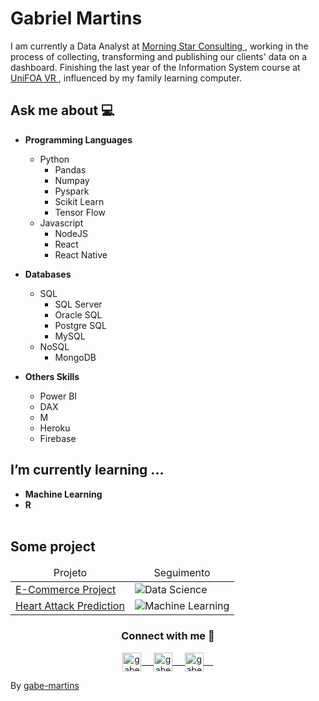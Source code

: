<!-- ### <img src="https://github.com/rajput2107/rajput2107/blob/master/Assets/Hi.gif" width="29px"> Hello world!&nbsp;<img src="https://github.com/rajput2107/rajput2107/blob/master/Assets/Earth.gif" width="24px"> -->

<h1> Gabriel Martins </h1>

<p>I am currently a Data Analyst at <a href="https://www.morningstar.com.br/"> Morning Star Consulting </a>, working in the process of collecting, transforming and publishing our clients' data on a dashboard. Finishing the last year of the Information System course at <a href="https://www.unifoa.edu.br/"> UniFOA VR </a>, influenced by my family learning computer.</p>

## Ask me about :computer:

- **Programming Languages**
  - Python
    - Pandas
    - Numpay
    - Pyspark
    - Scikit Learn
    - Tensor Flow
  - Javascript 
    - NodeJS
    - React
    - React Native
  
- **Databases**
  - SQL
    - SQL Server
    - Oracle SQL
    - Postgre SQL
    - MySQL
  - NoSQL
    - MongoDB

- **Others Skills**
  - Power BI
  - DAX
  - M
  - Heroku
  - Firebase

## I’m currently learning ... 

- **Machine Learning**
- **R**
  <br/>
  <br/>
  
## Some project
<table>
  <thead align="center">
    <tr border: none;>
      <td>Projeto</td>
      <td>Seguimento</td>
    </tr>
  </thead>
  <tbody>
    <tr>
      <td> <a href="https://github.com/gabe-martins/Python-Data-Visualization/blob/main/ECommerce/E_Commerce.ipynb"
        rel="noopener noreferrer"> E-Commerce Project</a></td>
      <td>
        <img src="https://img.shields.io/badge/Data%20Science-Python-blue" alt="Data Science"> 
      </td>
    </tr>
    <tr>
      <td>
        <a href="https://github.com/gabe-martins/Python-Data-Visualization/blob/main/HeartAttack/HeartAttackPrediction.ipynb"
          rel="noopener noreferrer"> Heart Attack Prediction</a>
      </td>
      <td>
        <img src="https://img.shields.io/badge/Machine%20Learning-Python-blue" alt="Machine Learning">
      </td>
    </tr>
  </tbody>
</table>


<div align="center">
  <h3 align="center">Connect with me 🤝</h3> 
</div>
<p align="center">
 <a href="https://www.linkedin.com/in/gabriel-martins-b22648129/" target="blank">
  <img align="center" alt="gabe's LinkedIn" width="30px" src="https://www.vectorlogo.zone/logos/linkedin/linkedin-icon.svg" /> &nbsp; &nbsp;
 </a>
 <a href="https://www.instagram.com/gabe_a_martinz/" target="blank">
  <img align="center" alt="gabe's Instagram" width="30px" src="https://www.vectorlogo.zone/logos/instagram/instagram-icon.svg" /> &nbsp; &nbsp;
 </a>
 <a href="https://twitter.com/gabe_a_martinz" target="blank">
  <img align="center" alt="gabe's Twitter" width="30px" src="https://www.vectorlogo.zone/logos/twitter/twitter-official.svg" /> &nbsp; &nbsp;
 </a>
 <!--<a href="https://medium.com/@gaberana2107" target="blank">
  <img align="center" alt="gabe's Twitter" width="30px" src="https://www.vectorlogo.zone/logos/medium/medium-tile.svg" />
 </a>  -->
  <br/>

  
  
</p>


By [gabe-martins](https://github.com/gabe-martins)
